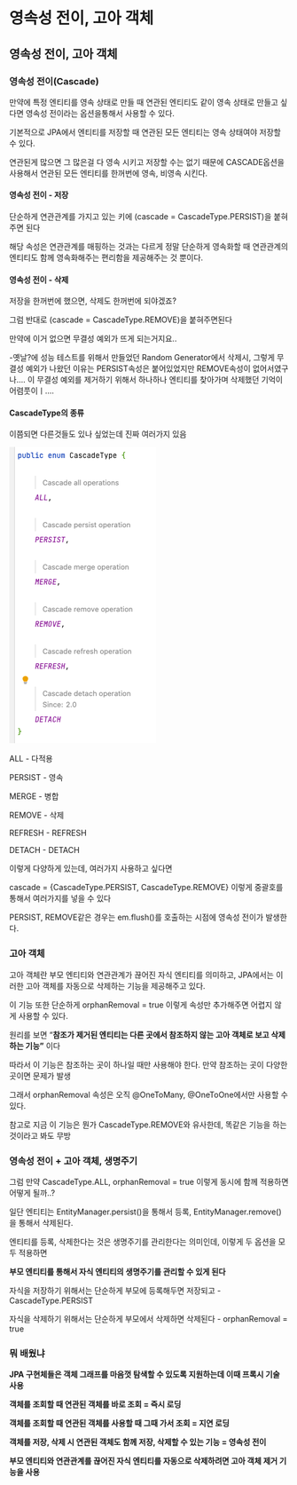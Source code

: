 # 영속성 전이, 고아 객체

## 영속성 전이, 고아 객체

### 영속성 전이(Cascade)

만약에 특정 엔티티를 영속 상태로 만들 때 연관된 엔티티도 같이 영속 상태로 만들고 싶다면 영속성 전이라는 옵션을통해서 사용할 수 있다.

기본적으로 JPA에서 엔티티를 저장할 때 연관된 모든 엔티티는 영속 상태여야 저장할 수 있다.

연관된게 많으면 그 많은걸 다 영속 시키고 저장할 수는 없기 때문에 CASCADE옵션을 사용해서 연관된 모든 엔티티를 한꺼번에 영속, 비영속 시킨다.



#### 영속성 전이 - 저장

단순하게 연관관계를 가지고 있는 키에 (cascade = CascadeType.PERSIST)을 붙혀주면 된다

해당 속성은 연관관계를 매핑하는 것과는 다르게 정말 단순하게 영속화할 때 연관관계의 엔티티도 함께 영속화해주는 편리함을 제공해주는 것 뿐이다.



#### 영속성 전이 - 삭제

저장을 한꺼번에 했으면, 삭제도 한꺼번에 되야겠죠?

그럼 반대로 (cascade = CascadeType.REMOVE)을 붙혀주면된다

만약에 이거 없으면 무결성 예외가 뜨게 되는거지요..

\-옛날?에 성능 테스트를 위해서 만들었던 Random Generator에서 삭제시, 그렇게 무결성 예외가 나왔던 이유는 PERSIST속성은 붙어있었지만 REMOVE속성이 없어서였구나.... 이 무결성 예외를 제거하기 위해서 하나하나 엔티티를 찾아가며 삭제했던 기억이 어렴풋이ㅣ....



#### CascadeType의 종류

이쯤되면 다른것들도 있나 싶었는데 진짜 여러가지 있음



![Untitled](<../../.gitbook/assets/image (1).png>)

ALL - 다적용

PERSIST - 영속

MERGE - 병합

REMOVE - 삭제

REFRESH - REFRESH

DETACH - DETACH

이렇게 다양하게 있는데, 여러가지 사용하고 싶다면

cascade = {CascadeType.PERSIST, CascadeType.REMOVE} 이렇게 중괄호를 통해서 여러가지를 넣을 수 있다

PERSIST, REMOVE같은 경우는 em.flush()를 호출하는 시점에 영속성 전이가 발생한다.





### 고아 객체

고아 객체란 부모 엔티티와 연관관계가 끊어진 자식 엔티티를 의미하고, JPA에서는 이러한 고아 객체를 자동으로 삭제하는 기능을 제공해주고 있다.

이 기능 또한 단순하게 orphanRemoval = true 이렇게 속성만 추가해주면 어렵지 않게 사용할 수 있다.

원리를 보면 “**참조가 제거된 엔티티는 다른 곳에서 참조하지 않는 고아 객체로 보고 삭제하는 기능”** 이다

따라서 이 기능은 참조하는 곳이 하나일 때만 사용해야 한다. 만약 참조하는 곳이 다양한 곳이면 문제가 발생

그래서 orphanRemoval 속성은 오직 @OneToMany, @OneToOne에서만 사용할 수 있다.

참고로 지금 이 기능은 뭔가 CascadeType.REMOVE와 유사한데, 똑같은 기능을 하는 것이라고 봐도 무방





### 영속성 전이 + 고아 객체, 생명주기

그럼 만약 CascadeType.ALL, orphanRemoval = true 이렇게 동시에 함께 적용하면 어떻게 될까..?

일단 엔티티는 EntityManager.persist()을 통해서 등록, EntityManager.remove()을 통해서 삭제된다.

엔티티를 등록, 삭제한다는 것은 생명주기를 관리한다는 의미인데, 이렇게 두 옵션을 모두 적용하면

**부모 엔티티를 통해서 자식 엔티티의 생명주기를 관리할 수 있게 된다**

자식을 저장하기 위해서는 단순하게 부모에 등록해두면 저장되고 - CascadeType.PERSIST

자식을 삭제하기 위해서는 단순하게 부모에서 삭제하면 삭제된다 - orphanRemoval = true







### 뭐 배웠냐

**JPA 구현체들은 객체 그래프를 마음껏 탐색할 수 있도록 지원하는데 이때 프록시 기술 사용**

**객체를 조회할 때 연관된 객체를 바로 조회 = 즉시 로딩**

**객체를 조회할 때 연관된 객체를 사용할 때 그때 가서 조회 = 지연 로딩**

**객체를 저장, 삭제 시 연관된 객체도 함께 저장, 삭제할 수 있는 기능 = 영속성 전이**

**부모 엔티티와 연관관계를 끊어진 자식 엔티티를 자동으로 삭제하려면 고아 객체 제거 기능을 사용**













